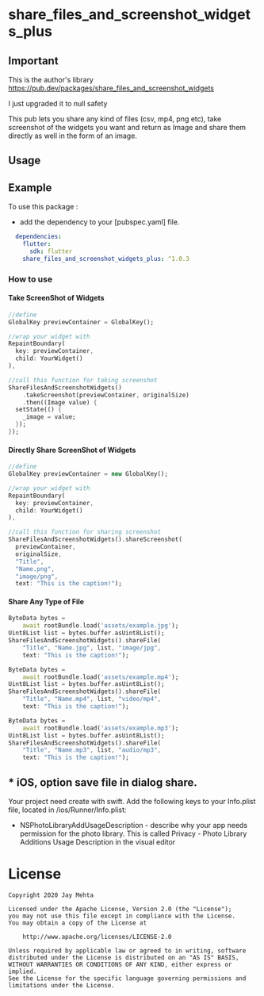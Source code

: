 # share_files_and_screenshot_widgets_plus

## Important

This is the author's library https://pub.dev/packages/share_files_and_screenshot_widgets

I just upgraded it to null safety

This pub lets you share any kind of files (csv, mp4, png etc), take screenshot of the widgets you want and return as Image and share them directly as well in the form of an image.

## Usage

## Example

To use this package :

* add the dependency to your [pubspec.yaml] file.

```yaml
  dependencies:
    flutter:
      sdk: flutter
    share_files_and_screenshot_widgets_plus: ^1.0.3
```

### How to use

#### Take ScreenShot of Widgets

```dart
//define
GlobalKey previewContainer = GlobalKey();

//wrap your widget with
RepaintBoundary(
  key: previewContainer,
  child: YourWidget()
),

//call this function for taking screenshot
ShareFilesAndScreenshotWidgets()
    .takeScreenshot(previewContainer, originalSize)
    .then((Image value) {
  setState(() {
    _image = value;
  });
});
```

#### Directly Share ScreenShot of Widgets

```dart
//define
GlobalKey previewContainer = new GlobalKey();

//wrap your widget with
RepaintBoundary(
  key: previewContainer,
  child: YourWidget()
),

//call this function for sharing screenshot
ShareFilesAndScreenshotWidgets().shareScreenshot(
  previewContainer,
  originalSize,
  "Title",
  "Name.png",
  "image/png",
  text: "This is the caption!");
```

#### Share Any Type of File

```dart
ByteData bytes =
    await rootBundle.load('assets/example.jpg');
Uint8List list = bytes.buffer.asUint8List();
ShareFilesAndScreenshotWidgets().shareFile(
    "Title", "Name.jpg", list, "image/jpg",
    text: "This is the caption!");
```
```dart
ByteData bytes =
    await rootBundle.load('assets/example.mp4');
Uint8List list = bytes.buffer.asUint8List();
ShareFilesAndScreenshotWidgets().shareFile(
    "Title", "Name.mp4", list, "video/mp4",
    text: "This is the caption!");
```
```dart
ByteData bytes =
    await rootBundle.load('assets/example.mp3');
Uint8List list = bytes.buffer.asUint8List();
ShareFilesAndScreenshotWidgets().shareFile(
    "Title", "Name.mp3", list, "audio/mp3",
    text: "This is the caption!");
```


## * iOS, option save file in dialog share.
Your project need create with swift.
Add the following keys to your Info.plist file, located in <project root>/ios/Runner/Info.plist:
 * NSPhotoLibraryAddUsageDescription - describe why your app needs permission for the photo library. This is called Privacy - Photo Library Additions Usage Description in the visual editor
# License

    Copyright 2020 Jay Mehta

    Licensed under the Apache License, Version 2.0 (the "License");
    you may not use this file except in compliance with the License.
    You may obtain a copy of the License at

        http://www.apache.org/licenses/LICENSE-2.0

    Unless required by applicable law or agreed to in writing, software
    distributed under the License is distributed on an "AS IS" BASIS,
    WITHOUT WARRANTIES OR CONDITIONS OF ANY KIND, either express or implied.
    See the License for the specific language governing permissions and
    limitations under the License.